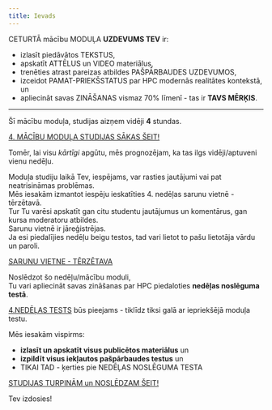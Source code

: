 ```yaml
---
title: Ievads
---
```



CETURTĀ mācību MODUĻA **UZDEVUMS TEV** ir:
- izlasīt piedāvātos TEKSTUS,
- apskatīt ATTĒLUS un VIDEO materiālus,
- trenēties atrast pareizas atbildes PAŠPĀRBAUDES UZDEVUMOS,
- izceidot PAMAT-PRIEKŠSTATUS par HPC modernās realitātes kontekstā, un
- apliecināt savas ZINĀŠANAS vismaz 70% līmenī - tas ir **TAVS MĒRĶIS**.

---

Šī mācību moduļa, studijas aizņem vidēji **4** stundas.

[4. MĀCĪBU MODUĻA STUDIJAS SĀKAS ŠEIT!](https://hpc-pamati-saturs.learning.lv/preview/4-modulis/1_1)

Tomēr, lai visu *kārtīgi* apgūtu, mēs prognozējam, ka tas ilgs vidēji/aptuveni vienu nedēļu.

Moduļa studiju laikā Tev, iespējams, var rasties jautājumi vai pat neatrisināmas problēmas.  
Mēs iesakām izmantot iespēju ieskatīties 4. nedēļas sarunu vietnē - tērzētavā.  
Tur Tu varēsi apskatīt gan citu studentu jautājumus un komentārus, gan kursa moderatoru atbildes.  
Sarunu vietnē ir jāreģistrējas.  
Ja esi piedalījies nedēļu beigu testos, tad vari lietot to pašu lietotāja vārdu un paroli.

[SARUNU VIETNE - TĒRZĒTAVA](https://4-ned-sarunas.netlify.app/)

Noslēdzot šo nedēļu/mācību moduli,  
Tu vari apliecināt savas zināšanas par HPC piedaloties **nedēļas noslēguma testā**.  

[4.NEDĒĻAS TESTS](https://hpc-pamati.learning.lv/exam) būs pieejams - 
tiklīdz tiksi galā ar iepriekšējā moduļa testu.

Mēs iesakām vispirms:
-  **izlasīt un apskatīt visus publicētos materiālus** un 
- **izpildīt visus iekļautos pašpārbaudes testus** un 
- TIKAI TAD - ķerties pie NEDĒĻAS NOSLĒGUMA TESTA

[STUDIJAS TURPINĀM un NOSLĒDZAM ŠEIT!](https://hpc-pamati-saturs.learning.lv/preview/4-modulis/1_1)

Tev izdosies!
